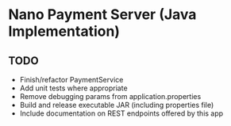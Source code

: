 # Nano Payment Server (Java Implementation)

## TODO
- Finish/refactor PaymentService
- Add unit tests where appropriate
- Remove debugging params from application.properties
- Build and release executable JAR (including properties file)
- Include documentation on REST endpoints offered by this app